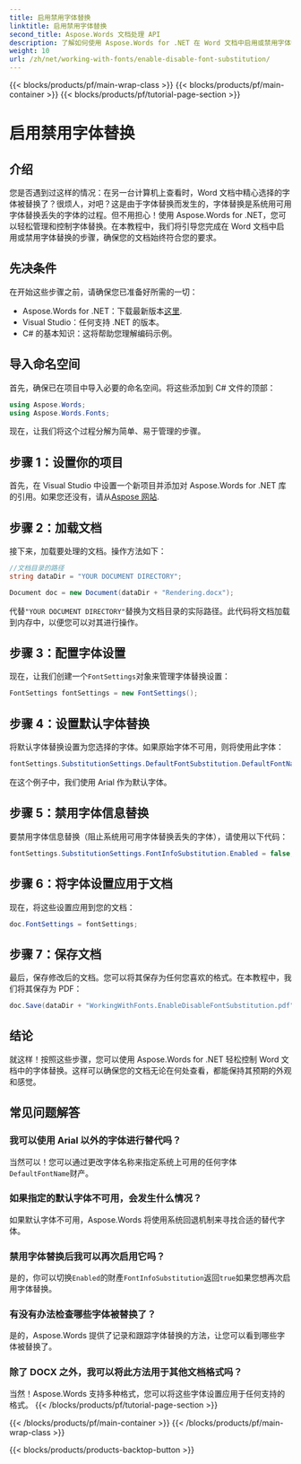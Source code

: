 ```yaml
---
title: 启用禁用字体替换
linktitle: 启用禁用字体替换
second_title: Aspose.Words 文档处理 API
description: 了解如何使用 Aspose.Words for .NET 在 Word 文档中启用或禁用字体替换。确保您的文档在所有平台上看起来一致。
weight: 10
url: /zh/net/working-with-fonts/enable-disable-font-substitution/
---
```


{{< blocks/products/pf/main-wrap-class >}}
{{< blocks/products/pf/main-container >}}
{{< blocks/products/pf/tutorial-page-section >}}

# 启用禁用字体替换

## 介绍

您是否遇到过这样的情况：在另一台计算机上查看时，Word 文档中精心选择的字体被替换了？很烦人，对吧？这是由于字体替换而发生的，字体替换是系统用可用字体替换丢失的字体的过程。但不用担心！使用 Aspose.Words for .NET，您可以轻松管理和控制字体替换。在本教程中，我们将引导您完成在 Word 文档中启用或禁用字体替换的步骤，确保您的文档始终符合您的要求。

## 先决条件

在开始这些步骤之前，请确保您已准备好所需的一切：

-  Aspose.Words for .NET：下载最新版本[这里](https://releases.aspose.com/words/net/).
- Visual Studio：任何支持 .NET 的版本。
- C# 的基本知识：这将帮助您理解编码示例。

## 导入命名空间

首先，确保已在项目中导入必要的命名空间。将这些添加到 C# 文件的顶部：

```csharp
using Aspose.Words;
using Aspose.Words.Fonts;
```

现在，让我们将这个过程分解为简单、易于管理的步骤。

## 步骤 1：设置你的项目

首先，在 Visual Studio 中设置一个新项目并添加对 Aspose.Words for .NET 库的引用。如果您还没有，请从[Aspose 网站](https://releases.aspose.com/words/net/).

## 步骤 2：加载文档

接下来，加载要处理的文档。操作方法如下：

```csharp
//文档目录的路径
string dataDir = "YOUR DOCUMENT DIRECTORY";

Document doc = new Document(dataDir + "Rendering.docx");
```

代替`"YOUR DOCUMENT DIRECTORY"`替换为文档目录的实际路径。此代码将文档加载到内存中，以便您可以对其进行操作。

## 步骤 3：配置字体设置

现在，让我们创建一个`FontSettings`对象来管理字体替换设置：

```csharp
FontSettings fontSettings = new FontSettings();
```

## 步骤 4：设置默认字体替换

将默认字体替换设置为您选择的字体。如果原始字体不可用，则将使用此字体：

```csharp
fontSettings.SubstitutionSettings.DefaultFontSubstitution.DefaultFontName = "Arial";
```

在这个例子中，我们使用 Arial 作为默认字体。

## 步骤 5：禁用字体信息替换

要禁用字体信息替换（阻止系统用可用字体替换丢失的字体），请使用以下代码：

```csharp
fontSettings.SubstitutionSettings.FontInfoSubstitution.Enabled = false;
```

## 步骤 6：将字体设置应用于文档

现在，将这些设置应用到您的文档：

```csharp
doc.FontSettings = fontSettings;
```

## 步骤 7：保存文档

最后，保存修改后的文档。您可以将其保存为任何您喜欢的格式。在本教程中，我们将其保存为 PDF：

```csharp
doc.Save(dataDir + "WorkingWithFonts.EnableDisableFontSubstitution.pdf");
```

## 结论

就这样！按照这些步骤，您可以使用 Aspose.Words for .NET 轻松控制 Word 文档中的字体替换。这样可以确保您的文档无论在何处查看，都能保持其预期的外观和感觉。

## 常见问题解答

### 我可以使用 Arial 以外的字体进行替代吗？

当然可以！您可以通过更改字体名称来指定系统上可用的任何字体`DefaultFontName`财产。

### 如果指定的默认字体不可用，会发生什么情况？

如果默认字体不可用，Aspose.Words 将使用系统回退机制来寻找合适的替代字体。

### 禁用字体替换后我可以再次启用它吗？

是的，你可以切换`Enabled`的財產`FontInfoSubstitution`返回`true`如果您想再次启用字体替换。

### 有没有办法检查哪些字体被替换了？

是的，Aspose.Words 提供了记录和跟踪字体替换的方法，让您可以看到哪些字体被替换了。

### 除了 DOCX 之外，我可以将此方法用于其他文档格式吗？

当然！Aspose.Words 支持多种格式，您可以将这些字体设置应用于任何支持的格式。
{{< /blocks/products/pf/tutorial-page-section >}}

{{< /blocks/products/pf/main-container >}}
{{< /blocks/products/pf/main-wrap-class >}}

{{< blocks/products/products-backtop-button >}}
